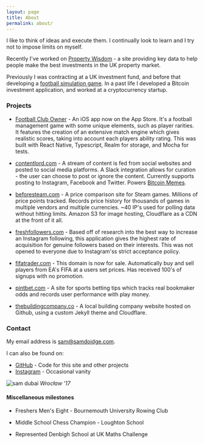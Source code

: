 ```yaml
---
layout: page
title: About
permalink: about/
---
```


I like to think of ideas and execute them. I continually look to learn and I try not to impose limits on myself.

<!-- Currently I'm seeking truth, wherever it may be found. -->

Recently I've worked on <a href="https://propertywisdom.io">Property Wisdom</a> - a site providing key data to help people make the best investments in the UK property market.

Previously I was contracting at a UK investment fund, and before that developing a [football simulation game](/football-club-owner). In a past life I developed a Bitcoin investment application, and worked at a cryptocurrency startup.

### Projects

- [Football Club Owner](/football-club-owner) - An iOS app now on the App Store. It's a football management game with some unique elements, such as player rarities. It features the creation of an extensive match engine which gives realistic scores, taking into account each players ability rating. This was built with React Native, Typescript, Realm for storage, and Mocha for tests.

- [contentlord.com](https://samdoidge.com/content-lord-instagram-posts-from-slack) - A stream of content is fed from social websites and posted to social media platforms. A Slack integration allows for curation - the user can choose to post or ignore the content. Currently supports posting to Instagram, Facebook and Twitter. Powers [Bitcoin Memes](https://www.instagram.com/bitcoinmemes).

- [beforesteam.com](https://samdoidge.com/beforesteam) - A price comparison site for Steam games. Millions of price points tracked. Records price history for thousands of games in multiple vendors and multiple currencies. ~40 IP's used for polling data without hitting limits. Amazon S3 for image hosting, Cloudflare as a CDN at the front of it all.

<!-- [textiler.com](http://web.archive.org/web/20190312025846/http://textiler.com/) - A joint project where I was responsible for the development. Design & print custom digital fabrics. Makes use of canvas / fabric.js and node.js -->

- [freshfollowers.com](https://www.youtube.com/watch?v=xeT1d2AJ7os) - Based off of research into the best way to increase an Instagram following, this application gives the highest rate of acquisition for genuine followers based on their interests. This was not opened to everyone due to Instagram'ss strict acceptance policy.

- [fifatrader.com](http://fifatrader.com) - This domain is now for sale. Automatically buy and sell players from EA's FIFA at a users set prices. Has received 100's of signups with no promotion.

- [pintbet.com](https://samdoidge.com/pintbet) - A site for sports betting tips which tracks real bookmaker odds and records user performance with play money.

- [thebuildingcompany.co](https://thebuildingcompany.co) - A local building company website hosted on Github, using a custom Jekyll theme and Cloudflare.

### Contact

My email address is sam@samdoidge.com.

I can also be found on:

<!-- - [Twitter](http://twitter.com/samdoidge) - Occasional retweets -->

- [GitHub](http://github.com/samdoidge) - Code for this site and other projects
  <!-- - [LinkedIn](http://uk.linkedin.com/in/samdoidge) - Business contacts -->
  <!-- - [Facebook](http://facebook.com/samdoidge) - Pour mes amis -->
- [Instagram](http://instagram.com/samdoidge) - Occasional vanity

![sam dubai](/assets/vue-conf.jpg)
_Wrocław '17_

<!-- ![sam dubai](/assets/sam-dubai.jpg)
_Dubai '17_ -->

<!-- ![sam shanghai](/assets/sam-shanghai.jpg)
_Shanghai '13_ -->

#### Miscellaneous milestones

- Freshers Men's Eight - Bournemouth University Rowing Club

- Middle School Chess Champion - Loughton School

- Represented Denbigh School at UK Maths Challenge
